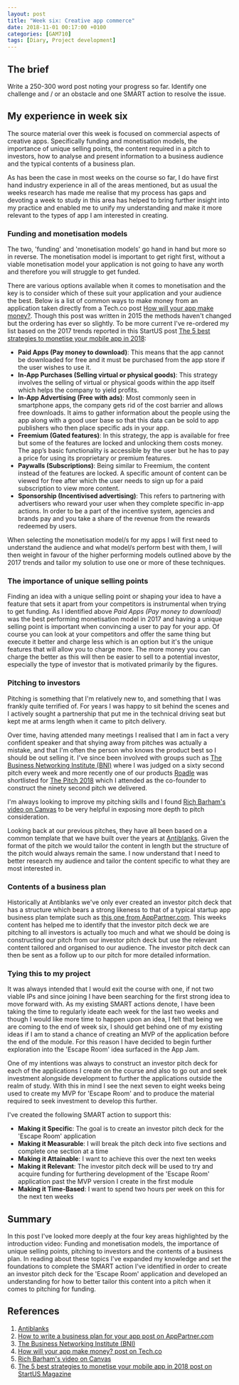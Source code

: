 ```yaml
---
layout: post
title: "Week six: Creative app commerce"
date: 2018-11-01 00:17:00 +0100
categories: [GAM710]
tags: [Diary, Project development]
---
```


## The brief

Write a 250-300 word post noting your progress so far. Identify one challenge and / or an obstacle and one SMART action to resolve the issue.

## My experience in week six

The source material over this week is focused on commercial aspects of creative apps. Specifically funding and monetisation models, the importance of unique selling points, the content required in a pitch to investors, how to analyse and present information to a business audience and the typical contents of a business plan.

As has been the case in most weeks on the course so far, I do have first hand industry experience in all of the areas mentioned, but as usual the weeks research has made me realise that my process has gaps and devoting a week to study in this area has helped to bring further insight into my practice and enabled me to unify my understanding and make it more relevant to the types of app I am interested in creating.

### Funding and monetisation models

The two, 'funding' and 'monetisation models' go hand in hand but more so in reverse. The monetisation model is important to get right first, without a viable monetisation model your application is not going to have any worth and therefore you will struggle to get funded.

There are various options available when it comes to monetisation and the key is to consider which of these suit your application and your audience the best. Below is a list of common ways to make money from an application taken directly from a Tech.co post [How will your app make money?](https://tech.co/6-app-monetization-models-make-money-2015-08). Though this post was written in 2015 the methods haven't changed but the ordering has ever so slightly. To be more current I've re-ordered my list based on the 2017 trends reported in this StartUS post [The 5 best strategies to monetise your mobile app in 2018](https://magazine.startus.cc/best-strategies-monetize-mobile-app-2018):

- **Paid Apps (Pay money to download)**: This means that the app cannot be downloaded for free and it must be purchased from the app store if the user wishes to use it.
- **In-App Purchases (Selling virtual or physical goods)**: This strategy involves the selling of virtual or physical goods within the app itself which helps the company to yield profits.
- **In-App Advertising (Free with ads)**: Most commonly seen in smartphone apps, the company gets rid of the cost barrier and allows free downloads. It aims to gather information about the people using the app along with a good user base so that this data can be sold to app publishers who then place specific ads in your app.
- **Freemium (Gated features)**: In this strategy, the app is available for free but some of the features are locked and unlocking them costs money. The app’s basic functionality is accessible by the user but he has to pay a price for using its proprietary or premium features.
- **Paywalls (Subscriptions)**: Being similar to Freemium, the content instead of the features are locked. A specific amount of content can be viewed for free after which the user needs to sign up for a paid subscription to view more content.
- **Sponsorship (Incentivised advertising)**: This refers to partnering with advertisers who reward your user when they complete specific in-app actions. In order to be a part of the incentive system, agencies and brands pay and you take a share of the revenue from the rewards redeemed by users.

When selecting the monetisation model/s for my apps I will first need to understand the audience and what model/s perform best with them, I will then weight in favour of the higher performing models outlined above by the 2017 trends and tailor my solution to use one or more of these techniques.

### The importance of unique selling points

Finding an idea with a unique selling point or shaping your idea to have a feature that sets it apart from your competitors is instrumental when trying to get funding. As I identified above *Paid Apps (Pay money to download)* was the best performing monetisation model in 2017 and having a unique selling point is important when convincing a user to pay for your app. Of course you can look at your competitors and offer the same thing but execute it better and charge less which is an option but it's the unique features that will allow you to charge more. The more money you can charge the better as this will then be easier to sell to a potential investor, especially the type of investor that is motivated primarily by the figures.

### Pitching to investors

Pitching is something that I'm relatively new to, and something that I was frankly quite terrified of. For years I was happy to sit behind the scenes and I actively sought a partnership that put me in the technical driving seat but kept me at arms length when it came to pitch delivery.

Over time, having attended many meetings I realised that I am in fact a very confident speaker and that shying away from pitches was actually a mistake, and that I'm often the person who knows the product best so I should be out selling it. I've since been involved with groups such as [The Business Networking Institute (BNI)](http://bnilondon.com) where I was judged on a sixty second pitch every week and more recently one of our products [Roadle](http://www.roadle.co.uk) was shortlisted for [The Pitch 2018](http://www.thepitch.uk) which I attended as the co-founder to construct the ninety second pitch we delivered.

I'm always looking to improve my pitching skills and I found [Rich Barham's video on Canvas](https://falmouthflexible.instructure.com/courses/293/pages/week-6-business-plans-and-pitching?module_item_id=15441) to be very helpful in exposing more depth to pitch consideration.

Looking back at our previous pitches, they have all been based on a common template that we have built over the years at [Antiblanks](http://www.antiblanks.com). Given the format of the pitch we would tailor the content in length but the structure of the pitch would always remain the same. I now understand that I need to better research my audience and tailor the content specific to what they are most interested in.

### Contents of a business plan

Historically at Antiblanks we've only ever created an investor pitch deck that has a structure which bears a strong likeness to that of a typical startup app business plan template such as [this one from AppPartner.com](https://www.apppartner.com/write-business-plan-app-startup). This weeks content has helped me to identify that the investor pitch deck we are pitching to all investors is actually too much and what we should be doing is constructing our pitch from our investor pitch deck but use the relevant content tailored and organised to our audience. The investor pitch deck can then be sent as a follow up to our pitch for more detailed information.

### Tying this to my project

It was always intended that I would exit the course with one, if not two viable IPs and since joining I have been searching for the first strong idea to move forward with. As my existing SMART actions denote, I have been taking the time to regularly ideate each week for the last two weeks and though I would like more time to happen upon an idea, I felt that being we are coming to the end of week six, I should get behind one of my existing ideas if I am to stand a chance of creating an MVP of the application before the end of the module. For this reason I have decided to begin further exploration into the 'Escape Room' idea surfaced in the App Jam.

One of my intentions was always to construct an investor pitch deck for each of the applications I create on the course and also to go out and seek investment alongside development to further the applications outside the realm of study. With this in mind I see the next seven to eight weeks being used to create my MVP for 'Escape Room' and to produce the material required to seek investment to develop this further.

I've created the following SMART action to support this:

- **Making it Specific**: The goal is to create an investor pitch deck for the 'Escape Room' application
- **Making it Measurable**: I will break the pitch deck into five sections and complete one section at a time
- **Making it Attainable**: I want to achieve this over the next ten weeks
- **Making it Relevant**: The investor pitch deck will be used to try and acquire funding for furthering development of the 'Escape Room' application past the MVP version I create in the first module
- **Making it Time-Based**: I want to spend two hours per week on this for the next ten weeks

## Summary

In this post I've looked more deeply at the four key areas highlighted by the introduction video: Funding and monetisation models, the importance of unique selling points, pitching to investors and the contents of a business plan. In reading about these topics I've expanded my knowledge and set the foundations to complete the SMART action I've identified in order to create an investor pitch deck for the 'Escape Room' application and developed an understanding for how to better tailor this content into a pitch when it comes to pitching for funding.

## References

1. [Antiblanks](http://www.antiblanks.com)
2. [How to write a business plan for your app post on AppPartner.com](https://www.apppartner.com/write-business-plan-app-startup)
3. [The Business Networking Institute (BNI)](http://bnilondon.com)
4. [How will your app make money? post on Tech.co](https://tech.co/6-app-monetization-models-make-money-2015-08)
5. [Rich Barham's video on Canvas](https://falmouthflexible.instructure.com/courses/293/pages/week-6-business-plans-and-pitching?module_item_id=15441)
6. [The 5 best strategies to monetise your mobile app in 2018 post on StartUS Magazine](https://magazine.startus.cc/best-strategies-monetize-mobile-app-2018)
